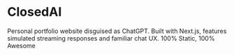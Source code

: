 # ClosedAI
Personal portfolio website disguised as ChatGPT. Built with Next.js, features simulated streaming responses and familiar chat UX. 100% Static, 100% Awesome
